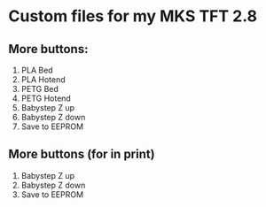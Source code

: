# Custom files for my MKS TFT 2.8

## More buttons:
1. PLA Bed
1. PLA Hotend
1. PETG Bed
1. PETG Hotend
1. Babystep Z up
1. Babystep Z down
1. Save to EEPROM

## More buttons (for in print)
1. Babystep Z up
1. Babystep Z down
1. Save to EEPROM
